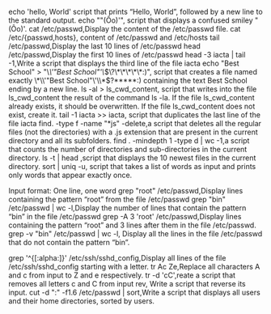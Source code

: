 echo 'hello, World' script that prints “Hello, World”, followed by a new line to the standard output.
echo "\"(Ôo)'", script that displays a confused smiley "(Ôo)'.
cat /etc/passwd,Display the content of the /etc/passwd file.
cat /etc/{passwd,hosts}, content of /etc/passwd and /etc/hosts
tail /etc/passwd,Display the last 10 lines of /etc/passwd
head /etc/passwd,Display the first 10 lines of /etc/passwd
 head -3 iacta | tail -1,Write a script that displays the third line of the file iacta
echo "Best School" > "\\*\\'"Best School"\'\\*$\?\*\*\*\*\*:)", script that creates a file named exactly \*\\'"Best School"\'\\*$\?\*\*\*\*\*:) containing the text Best School ending by a new line.
ls -al > ls_cwd_content, script that writes into the file ls_cwd_content the result of the command ls -la. If the file ls_cwd_content already exists, it should be overwritten. If the file ls_cwd_content does not exist, create it.
tail -1 iacta >> iacta, script that duplicates the last line of the file iacta
find. -type f -name "*js" -delete,a script that deletes all the regular files (not the directories) with a .js extension that are present in the current directory and all its subfolders.
find . -mindepth 1 -type d | wc -1,a script that counts the number of directories and sub-directories in the current directory.
ls -t | head ,script that displays the 10 newest files in the current directory.
sort | uniq -u, script that takes a list of words as input and prints only words that appear exactly once.

Input format: One line, one word
grep "root" /etc/passwd,Display lines containing the pattern “root” from the file /etc/passwd
grep "bin" /etc/passwd | wc -l,Display the number of lines that contain the pattern “bin” in the file /etc/passwd
grep -A 3 'root' /etc/passwd,Display lines containing the pattern “root” and 3 lines after them in the file /etc/passwd.
grep -v "bin" /etc/passwd | wc -l, Display all the lines in the file /etc/passwd that do not contain the pattern “bin”.

grep '^{[:alpha:]}' /etc/ssh/sshd_config,Display all lines of the file /etc/ssh/sshd_config starting with a letter.
tr Ac Ze,Replace all characters A and c from input to Z and e respectively.
tr -d 'cC',reate a script that removes all letters c and C from input
rev, Write a script that reverse its input.
cut -d ":" -f1.6 /etc/passwd | sort,Write a script that displays all users and their home directories, sorted by users.
